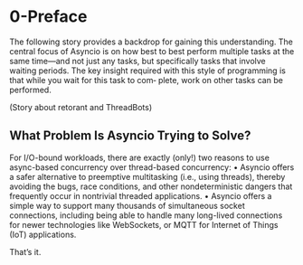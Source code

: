 # 0-Preface
The following story provides a backdrop for gaining this understanding. The central
focus of Asyncio is on how best to best perform multiple tasks at the same time—and
not just any tasks, but specifically tasks that involve waiting periods. The key insight
required with this style of programming is that while you wait for this task to com‐
plete, work on other tasks can be performed.

(Story about retorant and ThreadBots)

## What Problem Is Asyncio Trying to Solve?
For I/O-bound workloads, there are exactly (only!) two reasons to use async-based
concurrency over thread-based concurrency:
• Asyncio offers a safer alternative to preemptive multitasking (i.e., using threads),
thereby avoiding the bugs, race conditions, and other nondeterministic dangers
that frequently occur in nontrivial threaded applications.
• Asyncio offers a simple way to support many thousands of simultaneous socket
connections, including being able to handle many long-lived connections for
newer technologies like WebSockets, or MQTT for Internet of Things (IoT)
applications.

That’s it.

